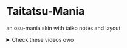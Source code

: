# Taitatsu-Mania
an osu-mania skin with taiko notes and layout

<details>
  <summary>Check these videos owo</summary>
  
  [![1](https://img.youtube.com/vi/R2eU-_TBpMg/maxresdefault.jpg)](https://www.youtube.com/watch?v=R2eU-_TBpMg "1")
  [![2](https://img.youtube.com/vi/LiiPk8Mblwo/maxresdefault.jpg)](https://youtu.be/LiiPk8Mblwo "2")
  
 </details>

